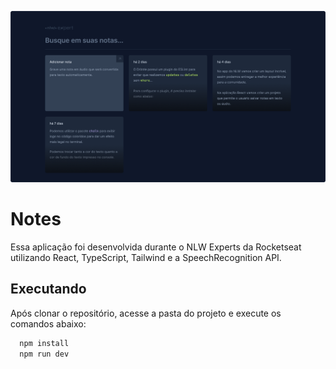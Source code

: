 ![Cover](./public/Home.png)
# Notes

Essa aplicação foi desenvolvida durante o NLW Experts da Rocketseat utilizando React, TypeScript, Tailwind e a SpeechRecognition API.




## Executando

Após clonar o repositório, acesse a pasta do projeto e execute os comandos abaixo:

```bash
  npm install
  npm run dev
```
    